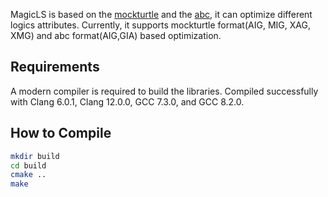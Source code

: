 
MagicLS is based on the [mockturtle](https://github.com/lsils/mockturtle) and the [abc](https://github.com/berkeley-abc/abc), it can optimize different logics attributes. 
Currently, it supports mockturtle format(AIG, MIG, XAG, XMG) and abc format(AIG,GIA) based optimization.

## Requirements
A modern compiler is required to build the libraries. 
Compiled successfully with Clang 6.0.1, Clang 12.0.0, GCC 7.3.0, and GCC 8.2.0. 

## How to Compile
```bash
mkdir build
cd build
cmake ..
make
```
